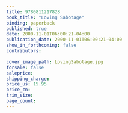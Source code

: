 ```yaml
---
title: 9780811217828
book_title: "Loving Sabotage"
binding: paperback
published: true
date: 2000-11-01T06:00:21-04:00
publication_date: 2000-11-01T06:00:21-04:00
show_in_forthcoming: false
contributors:

cover_image_path: LovingSabotage.jpg
forsale: false
saleprice:
shipping_charge:
price_us: 15.95
price_cn:
trim_size:
page_count:
---
```


